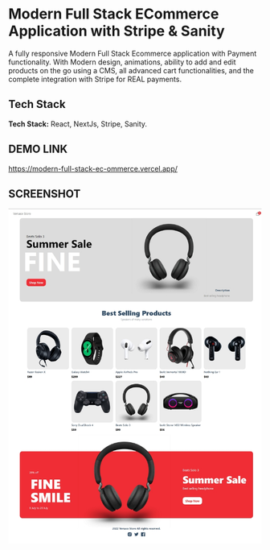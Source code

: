 # Modern Full Stack ECommerce Application with Stripe & Sanity
A fully responsive Modern Full Stack Ecommerce application with Payment functionality. With Modern design, animations, ability to add and edit products on the go using a CMS, all advanced cart functionalities, and  the complete integration with Stripe for REAL payments.

## Tech Stack

**Tech Stack:** React, NextJs, Stripe, Sanity.


## DEMO LINK
https://modern-full-stack-ec-ommerce.vercel.app/

## SCREENSHOT
![App Screenshot](https://github.com/adityayaduvanshi/Modern-Full-Stack-ECommerce/blob/master/2022-07-10%2000%2038%2022.jpg?raw=true)




